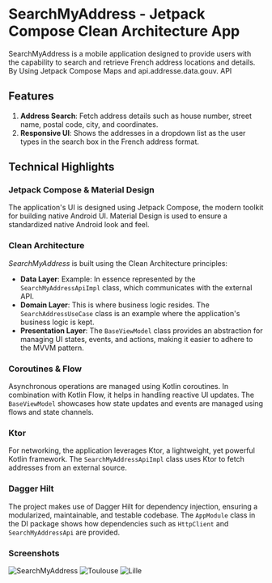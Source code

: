 # SearchMyAddress - Jetpack Compose Clean Architecture App

SearchMyAddress is a mobile application designed to provide users with the capability to search and retrieve French address locations and details. 
By Using Jetpack Compose Maps and api.addresse.data.gouv. API

## **Features**

1. **Address Search**: Fetch address details such as house number, street name, postal code, city, and coordinates.
2. **Responsive UI**: Shows the addresses in a dropdown list as the user types in the search box in the French address format.

## **Technical Highlights**

### **Jetpack Compose & Material Design**
The application's UI is designed using Jetpack Compose, the modern toolkit for building native Android UI. 
Material Design is used to ensure a standardized native Android look and feel.

### **Clean Architecture**
*SearchMyAddress* is built using the Clean Architecture principles:

- **Data Layer**: Example: In essence represented by the `SearchMyAddressApiImpl` class, which communicates with the external API.
- **Domain Layer**: This is where business logic resides. The `SearchAddressUseCase` class is an example where the application's business logic is kept.
- **Presentation Layer**: The `BaseViewModel` class provides an abstraction for managing UI states, events, and actions, making it easier to adhere to the MVVM pattern.

### **Coroutines & Flow**
Asynchronous operations are managed using Kotlin coroutines. In combination with Kotlin Flow, it helps in handling reactive UI updates. The `BaseViewModel` showcases how state updates and events are managed using flows and state channels.

### **Ktor**
For networking, the application leverages Ktor, a lightweight, yet powerful Kotlin framework. The `SearchMyAddressApiImpl` class uses Ktor to fetch addresses from an external source.

### **Dagger Hilt**
The project makes use of Dagger Hilt for dependency 
injection, ensuring a modularized, maintainable, and testable codebase. The `AppModule` class in the DI package shows how dependencies such as `HttpClient` and `SearchMyAddressApi` are provided.

### **Screenshots**
![SearchMyAddress](https://github.com/Borislav91/SearchMyAddress/assets/14141206/215fc1b9-c0b3-4c10-a16e-0ef4d3690d81)
![Toulouse](https://github.com/Borislav91/SearchMyAddress/assets/14141206/5d13c131-de21-47c0-a07a-d31a350b5416)
![Lille](https://github.com/Borislav91/SearchMyAddress/assets/14141206/506a7b8e-3ea7-4a66-a33e-e86da45e9557)
